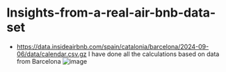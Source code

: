 # Insights-from-a-real-air-bnb-data-set
* https://data.insideairbnb.com/spain/catalonia/barcelona/2024-09-06/data/calendar.csv.gz I have done all the calculations based on data from Barcelona
![image](https://github.com/user-attachments/assets/b7500a5c-0a08-446a-9397-54a0849aa630)

